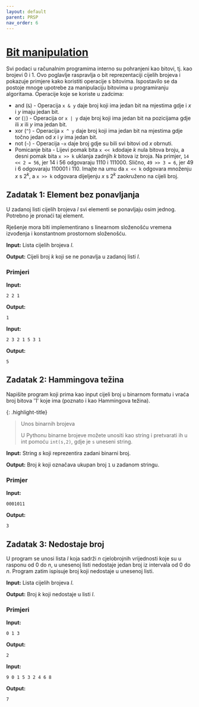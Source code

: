 ```yaml
---
layout: default
parent: PRSP
nav_order: 6
---
```


# [Bit manipulation](https://cses.fi/book/book.pdf#chapter.10)

Svi podaci u računalnim programima interno su pohranjeni kao bitovi, tj. kao brojevi 0 i 1. Ovo poglavlje raspravlja o bit reprezentaciji cijelih brojeva i pokazuje primjere kako koristiti operacije s bitovima. Ispostavilo se da postoje mnoge upotrebe za manipulaciju bitovima u programiranju algoritama. Operacije koje se koriste u zadcima:

- and (`&`) - Operacija `x & y` daje broj koji ima jedan bit na mjestima gdje i $x$ i $y$ imaju jedan bit.
- or (`|`) - Operacija or `x | y` daje broj koji ima jedan bit na pozicijama gdje ili $x$ ili $y$ ima jedan bit.
- xor (`^`) - Operacija `x ^ y` daje broj koji ima jedan bit na mjestima gdje točno jedan od $x$ i $y$ ima jedan bit.
- not (`~`) - Operacija `~x` daje broj gdje su bili svi bitovi od $x$
obrnuti.
- Pomicanje bita - Lijevi pomak bita `x << k`dodaje $k$ nula bitova broju, a desni pomak bita `x >> k` uklanja zadnjih $k$ bitova iz broja. Na primjer, `14 << 2 = 56`, jer 14 i 56 odgovaraju 1110 i 111000. Slično, `49 >> 3 = 6`, jer 49 i 6 odgovaraju 110001 i 110. Imajte na umu da `x << k` odgovara množenju $x$ s $2^k$, a `x >> k` odgovara dijeljenju $x$ s $2^k$ zaokruženo na cijeli broj.

## Zadatak 1: Element bez ponavljanja

U zadanoj listi cijelih brojeva $l$ svi elementi se ponavljaju osim jednog. Potrebno je pronaći taj element.

Rješenje mora biti implementirano s linearnom složenošću vremena izvođenja i konstantnom prostornom složenošću.

**Input:**
Lista cijelih brojeva $l$.

**Output:**
Cijeli broj $k$ koji se ne ponavlja u zadanoj listi $l$.

### Primjeri

**Input:**

```text
2 2 1
```

**Output:**

```text
1
```

**Input:**

```text
2 3 2 1 5 3 1
```

**Output:**

```text
5
```

## Zadatak 2: Hammingova težina

Napišite program koji prima kao input cijeli broj u binarnom formatu i vraća broj bitova '1' koje ima (poznato i kao Hammingova težina).

{: .highlight-title}
> Unos binarnih brojeva
>
> U Pythonu binarne brojeve možete unositi kao string i pretvarati ih u int pomoću `int(s,2)`, gdje je `s` uneseni string.

**Input:**
String $s$ koji reprezentira zadani binarni broj.

**Output:**
Broj $k$ koji označava ukupan broj `1` u zadanom stringu.

### Primjer

**Input:**

```text
0001011
```

**Output:**

```text
3
```

## Zadatak 3: Nedostaje broj

U program se unosi lista $l$ koja sadrži $n$ cjelobrojnih vrijednosti koje su u rasponu od $0$ do $n$, u unesenoj listi nedostaje jedan broj iz intervala od $0$ do $n$. Program zatim ispisuje broj koji nedostaje u unesenoj listi.

**Input:**
Lista cijelih brojeva $l$.

**Output:**
Broj $k$ koji nedostaje u listi $l$.

### Primjeri

**Input:**

```text
0 1 3
```

**Output:**

```text
2
```

**Input:**

```text
9 0 1 5 3 2 4 6 8 
```

**Output:**

```text
7
```
